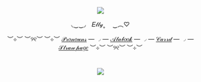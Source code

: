  <div id="header" align="center">
  
  <img src="https://i.postimg.cc/Y2354KSL/4d72ab629901c5124ebc237e333d432c.gif"> 

◟‿‿◞　𝐸𝓁𝓁𝓎˳ 　‿︵♡

  ︶⊹︶ ︶୨୧︶ ︶⊹︶ [𝒫𝓇𝑜𝓃𝑜𝓊𝓃𝓈](https://en.pronouns.page/@ellyx3w#google_vignette) — ◞ — [𝒜𝓉𝒶𝒷𝑜𝑜𝓀](https://cxtton.atabook.org/) — ◞ — [𝒞𝒶𝓇𝓇𝒹](https://softcxtton.carrd.co/) — ◞ — [𝒮𝓉𝓇𝒶𝓌𝓅𝒶𝑔𝑒](https://cxtton.straw.page/) ︶⊹︶ ︶୨୧︶ ︶⊹︶ 
  
</div>

# <div id="header" align="center">
<div id="header" align="center">

  <img src="https://i.postimg.cc/rFRNBx7y/Captura-de-pantalla-2024-10-28-233425-removebg-preview.png"> 
  </div>
